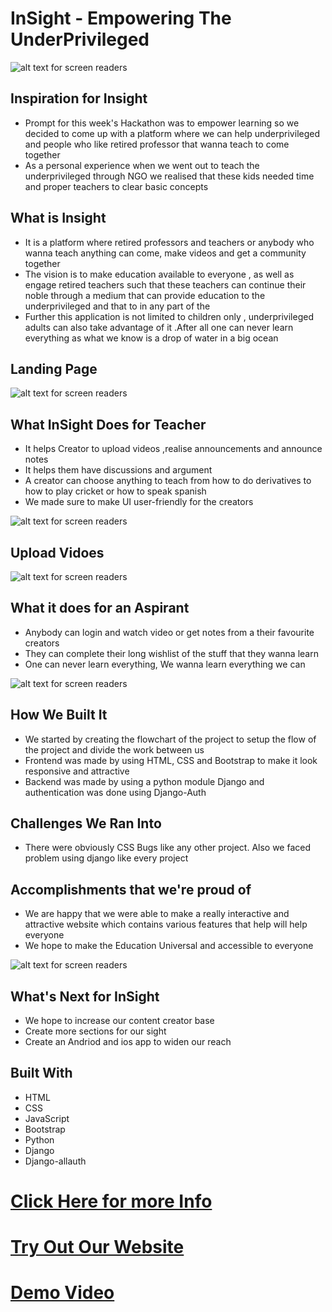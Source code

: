 # **InSight** - Empowering The UnderPrivileged

![alt text for screen readers](/Images/Thumbnail.png "Logo")

## Inspiration for Insight
- Prompt for this week's Hackathon was to empower learning so we decided to come up with a platform where we can help underprivileged and people who like retired professor that wanna teach to come together 
- As a personal experience when we went out to teach the underprivileged through NGO we realised that these kids needed time and proper teachers to clear basic concepts

## What is Insight 
-  It is a platform where retired professors and teachers or anybody who wanna teach anything can come, make videos and get a community together 
- The vision is to make education available to everyone , as well as engage retired teachers such that these teachers can continue their noble through a medium that can provide education to the underprivileged and that to in any part of the 
- Further this application is not limited to children only , underprivileged adults can also take advantage of it .After all one can never learn everything as what we know is a drop of water in a big ocean

## Landing Page
![alt text for screen readers](/Images/Landing.png "Landing Page")

## What InSight Does for Teacher
-  It helps Creator to upload videos ,realise announcements and announce notes 
- It helps them have discussions and argument
-  A creator can choose anything to teach from how to do derivatives to how to play cricket or how to speak spanish
- We made sure to make UI user-friendly for the creators 

![alt text for screen readers](/Images/CreateU.png "Landing Page")
## Upload Vidoes
![alt text for screen readers](/Images/Created.png "Landing Page")

## What it does for an Aspirant
- Anybody can login and watch video or get notes from a their favourite creators 
- They can complete their long wishlist of the stuff that they wanna learn
- One can never learn everything, We wanna learn everything we can 

![alt text for screen readers](/Images/Lessons.png "Landing Page")

## How We Built It
- We started by creating the flowchart of the project to setup the flow of the project and divide the work between us
- Frontend was made by using HTML, CSS and Bootstrap to make it look responsive and attractive
-  Backend was made by using a python module Django and authentication was done using Django-Auth

## Challenges We Ran Into
- There were obviously CSS Bugs like any other project. Also we faced problem using django like every project


## Accomplishments that we're proud of 
-  We are happy that we were able to make a really interactive and attractive website which contains various features that help will help everyone
-  We hope to make the Education Universal and accessible to everyone

![alt text for screen readers](/Images/Sign.png "Landing Page")


## What's Next for InSight
- We hope to increase our content creator base
- Create more sections for our sight
- Create an Andriod and ios app to widen our reach





## Built With
- HTML
- CSS
- JavaScript
- Bootstrap
- Python
- Django
- Django-allauth 

# [Click Here for more Info](https://docs.google.com/presentation/d/1FypVeEklLnRsL864HKcqMmB6-KVpVqulasTO1-LxCcw/edit?usp=sharing)
# [Try Out Our Website](insight-edu.netlify.app)
# [Demo Video]()













